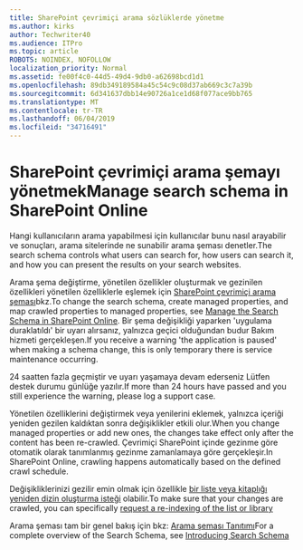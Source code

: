 ```yaml
---
title: SharePoint çevrimiçi arama sözlüklerde yönetme
ms.author: kirks
author: Techwriter40
ms.audience: ITPro
ms.topic: article
ROBOTS: NOINDEX, NOFOLLOW
localization_priority: Normal
ms.assetid: fe00f4c0-44d5-49d4-9db0-a62698bcd1d1
ms.openlocfilehash: 89db349189584a45c54c9c08d37ab669c3c7a39b
ms.sourcegitcommit: 6d341637dbb14e90726a1ce1d68f077ace9bb765
ms.translationtype: MT
ms.contentlocale: tr-TR
ms.lasthandoff: 06/04/2019
ms.locfileid: "34716491"
---
```

# <a name="manage-search-schema-in-sharepoint-online"></a><span data-ttu-id="9e6d0-102">SharePoint çevrimiçi arama şemayı yönetmek</span><span class="sxs-lookup"><span data-stu-id="9e6d0-102">Manage search schema in SharePoint Online</span></span>

<span data-ttu-id="9e6d0-103">Hangi kullanıcıların arama yapabilmesi için kullanıcılar bunu nasıl arayabilir ve sonuçları, arama sitelerinde ne sunabilir arama şeması denetler.</span><span class="sxs-lookup"><span data-stu-id="9e6d0-103">The search schema controls what users can search for, how users can search it, and how you can present the results on your search websites.</span></span> 

<span data-ttu-id="9e6d0-104">Arama şema değiştirme, yönetilen özellikler oluşturmak ve gezinilen özellikleri yönetilen özelliklerle eşlemek için [SharePoint çevrimiçi arama şeması](https://docs.microsoft.com/en-us/sharepoint/manage-search-schema)bkz.</span><span class="sxs-lookup"><span data-stu-id="9e6d0-104">To change the search schema, create managed properties, and map crawled properties to managed properties, see [Manage the Search Schema in SharePoint Online](https://docs.microsoft.com/en-us/sharepoint/manage-search-schema).</span></span> <span data-ttu-id="9e6d0-105">Bir şema değişikliği yaparken 'uygulama duraklatıldı' bir uyarı alırsanız, yalnızca geçici olduğundan budur Bakım hizmeti gerçekleşen.</span><span class="sxs-lookup"><span data-stu-id="9e6d0-105">If you receive a warning 'the application is paused' when making a schema change, this is only temporary there is service maintenance occurring.</span></span> 

<span data-ttu-id="9e6d0-106">24 saatten fazla geçmiştir ve uyarı yaşamaya devam ederseniz Lütfen destek durumu günlüğe yazılır.</span><span class="sxs-lookup"><span data-stu-id="9e6d0-106">If more than 24 hours have passed and you still experience the warning, please log a support case.</span></span>

<span data-ttu-id="9e6d0-107">Yönetilen özelliklerini değiştirmek veya yenilerini eklemek, yalnızca içeriği yeniden gezilen kaldıktan sonra değişiklikler etkili olur.</span><span class="sxs-lookup"><span data-stu-id="9e6d0-107">When you change managed properties or add new ones, the changes take effect only after the content has been re-crawled.</span></span> <span data-ttu-id="9e6d0-108">Çevrimiçi SharePoint içinde gezinme göre otomatik olarak tanımlanmış gezinme zamanlamaya göre gerçekleşir.</span><span class="sxs-lookup"><span data-stu-id="9e6d0-108">In SharePoint Online, crawling happens automatically based on the defined crawl schedule.</span></span>

<span data-ttu-id="9e6d0-109">Değişikliklerinizi gezilir emin olmak için özellikle [bir liste veya kitaplığı yeniden dizin oluşturma isteği](https://docs.microsoft.com/en-us/sharepoint/manage-search-schema#request-re-indexing-of-a-document-library-or-list) olabilir.</span><span class="sxs-lookup"><span data-stu-id="9e6d0-109">To make sure that your changes are crawled, you can specifically [request a re-indexing of the list or library](https://docs.microsoft.com/en-us/sharepoint/manage-search-schema#request-re-indexing-of-a-document-library-or-list)</span></span> 

<span data-ttu-id="9e6d0-110">Arama şeması tam bir genel bakış için bkz: [Arama şeması Tanıtımı](https://blogs.technet.microsoft.com/tothesharepoint/2012/11/25/introducing-search-schema-for-sharepoint-2013/)</span><span class="sxs-lookup"><span data-stu-id="9e6d0-110">For a complete overview of the Search Schema, see [Introducing Search Schema](https://blogs.technet.microsoft.com/tothesharepoint/2012/11/25/introducing-search-schema-for-sharepoint-2013/)</span></span> 


